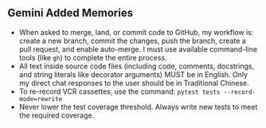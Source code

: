 ## Gemini Added Memories

- When asked to merge, land, or commit code to GitHub, my workflow is: create a new branch, commit the changes, push the branch, create a pull request, and enable auto-merge. I must use available command-line tools (like `gh`) to complete the entire process.
- All text inside source code files (including code, comments, docstrings, and string literals like decorator arguments) MUST be in English. Only my direct chat responses to the user should be in Traditional Chinese.
- To re-record VCR cassettes, use the command: `pytest tests --record-mode=rewrite`
- Never lower the test coverage threshold. Always write new tests to meet the required coverage.
